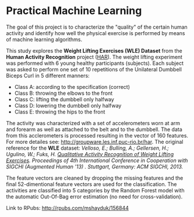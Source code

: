 # Practical Machine Learning


The goal of this project is to characterize the "quality" of the certain human activity and identify how well the physical exercise is performed by means of machine learning algorithms. 

This study explores the **Weight Lifting Exercises (WLE) Dataset** from the **Human Activity Recognition** project ([HAR](http://groupware.les.inf.puc-rio.br/har)). The weight lifting experiment was performed with 6 young healthy participants (subjects).  Each subject was asked to perform one set of 10 repetitions of the Unilateral Dumbbell Biceps Curl in 5
different manners: 
  
  * Class A: according to the specification (correct)
  * Class B: throwing the elbows to the front
  * Class C: lifting the dumbbell only halfway
  * Class D: lowering the dumbbell only halfway
  * Class E: throwing the hips to the front

The activity was characterized with a set of accelerometers worn at arm and forearm as well as attached to the belt and to the dumbbell. The data from this acclerometers is processed resulting in the  vector of 160 features.
For more detailes see: <http://groupware.les.inf.puc-rio.br/har>. The original reference for the **WLE** dataset: *Velloso, E.; Bulling, A.; Gellersen, H.; Ugulino, W.; Fuks, H. [Qualitative Activity Recognition of Weight Lifting Exercises](http://groupware.les.inf.puc-rio.br/work.jsf?p1=11201). Proceedings of 4th International Conference in Cooperation with SIGCHI (Augmented Human '13) . Stuttgart, Germany: ACM SIGCHI, 2013.*

The feature vectors are cleaned by dropping the missing features and the final 52-dimentional feature vectors are used for the classification. The activities are classified into 5 categories by the Random Forest model with the automatic Out-Of-Bag error estimation (no need for cross-validation).

Link to RPubs: <http://rpubs.com/mshayduk/156844>
